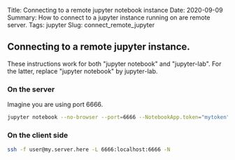 Title: Connecting to a remote jupyter notebook instance
Date: 2020-09-09
Summary: How to connect to a jupyter instance running on are remote server.
Tags: jupyter
Slug: connect_remote_jupyter

## Connecting to a remote jupyter instance.

These instructions work for both "jupyter notebook" and "jupyter-lab". For the
latter, replace "jupyter notebook" by jupyter-lab.

### On the server

Imagine you are using port 6666.

```bash
jupyter notebook --no-browser --port=6666 --NotebookApp.token="mytoken"
```

### On the client side

```bash
ssh -f user@my.server.here -L 6666:localhost:6666 -N
```

